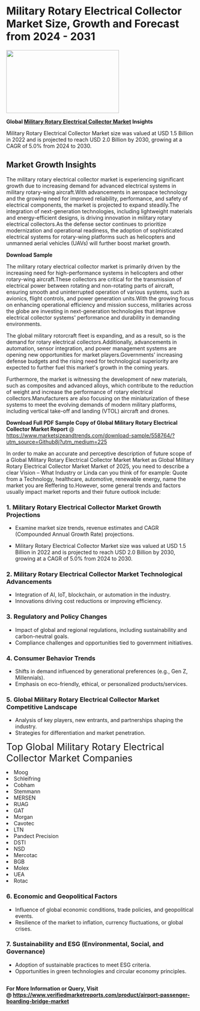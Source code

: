 <H1>Military Rotary Electrical Collector Market Size, Growth and Forecast from 2024 - 2031</H1><img class="aligncenter size-medium wp-image-584254" src="https://thirdeyenews.in/wp-content/uploads/2024/09/Global-Market-Research-300x168.jpeg" alt="" width="300" height="168" /><p><strong>Global&nbsp;<a href="https://www.marketsizeandtrends.com/download-sample/558764/?utm_source=Github8j?utm_medium=225">Military Rotary Electrical Collector Market</a> Insights</strong></p><p>Military Rotary Electrical Collector Market size was valued at USD 1.5 Billion in 2022 and is projected to reach USD 2.0 Billion by 2030, growing at a CAGR of 5.0% from 2024 to 2030.</p><p><h2>Market Growth Insights</h2> <p>The military rotary electrical collector market is experiencing significant growth due to increasing demand for advanced electrical systems in military rotary-wing aircraft.With advancements in aerospace technology and the growing need for improved reliability, performance, and safety of electrical components, the market is projected to expand steadily.The integration of next-generation technologies, including lightweight materials and energy-efficient designs, is driving innovation in military rotary electrical collectors.As the defense sector continues to prioritize modernization and operational readiness, the adoption of sophisticated electrical systems for rotary-wing platforms such as helicopters and unmanned aerial vehicles (UAVs) will further boost market growth.</p> <p><strong>Download Sample</strong></p> <p>The military rotary electrical collector market is primarily driven by the increasing need for high-performance systems in helicopters and other rotary-wing aircraft.These collectors are critical for the transmission of electrical power between rotating and non-rotating parts of aircraft, ensuring smooth and uninterrupted operation of various systems, such as avionics, flight controls, and power generation units.With the growing focus on enhancing operational efficiency and mission success, militaries across the globe are investing in next-generation technologies that improve electrical collector systems' performance and durability in demanding environments.</p> <p>The global military rotorcraft fleet is expanding, and as a result, so is the demand for rotary electrical collectors.Additionally, advancements in automation, sensor integration, and power management systems are opening new opportunities for market players.Governments' increasing defense budgets and the rising need for technological superiority are expected to further fuel this market's growth in the coming years.</p> <p>Furthermore, the market is witnessing the development of new materials, such as composites and advanced alloys, which contribute to the reduction of weight and increase the performance of rotary electrical collectors.Manufacturers are also focusing on the miniaturization of these systems to meet the evolving demands of modern military platforms, including vertical take-off and landing (VTOL) aircraft and drones.</p> <p><span class=""><strong>Download Full PDF Sample Copy of Global Military Rotary Electrical Collector Market Report</strong> @ <a href="https://www.marketsizeandtrends.com/download-sample/558764/?utm_source=Github8j?utm_medium=225" target="_blank">https://www.marketsizeandtrends.com/download-sample/558764/?utm_source=Github8j?utm_medium=225</a></span></p><p>In order to make an accurate and perceptive description of future scope of a Global&nbsp;Military Rotary Electrical Collector Market Market as Global&nbsp;Military Rotary Electrical Collector Market Market of 2025, you need to describe a clear Vision &ndash; What Industry or Linda can you think of for example: Quote from a Technology, healthcare, automotive, renewable energy, name the market you are Reffering to.However, some general trends and factors usually impact market reports and their future outlook include:</p><h3>1.&nbsp;<strong>Military Rotary Electrical Collector Market Growth Projections</strong></h3><ul><li>Examine market size trends, revenue estimates and CAGR (Compounded Annual Growth Rate) projections.</li><li><p>Military Rotary Electrical Collector Market size was valued at USD 1.5 Billion in 2022 and is projected to reach USD 2.0 Billion by 2030, growing at a CAGR of 5.0% from 2024 to 2030.</p></li></ul><h3>2.&nbsp;<strong>Military Rotary Electrical Collector Market Technological Advancements</strong></h3><ul><li>Integration of AI, IoT, blockchain, or automation in the industry.</li><li>Innovations driving cost reductions or improving efficiency.</li></ul><h3>3.&nbsp;<strong>Regulatory and Policy Changes</strong></h3><ul><li>Impact of global and regional regulations, including sustainability and carbon-neutral goals.</li><li>Compliance challenges and opportunities tied to government initiatives.</li></ul><h3>4.&nbsp;<strong>Consumer Behavior Trends</strong></h3><ul><li>Shifts in demand influenced by generational preferences (e.g., Gen Z, Millennials).</li><li>Emphasis on eco-friendly, ethical, or personalized products/services.</li></ul><h3>5.&nbsp;<strong>Global Military Rotary Electrical Collector Market Competitive Landscape</strong></h3><ul><li>Analysis of key players, new entrants, and partnerships shaping the industry.</li><li>Strategies for differentiation and market penetration.</li></ul><p data-pm-slice="1 1 []"><span style="color: inherit; font-family: inherit; font-size: 25px;">Top Global Military Rotary Electrical Collector Market Companies</span></p><div class="" data-test-id=""><p><li>Moog</li><li> Schleifring</li><li> Cobham</li><li> Stemmann</li><li> MERSEN</li><li> RUAG</li><li> GAT</li><li> Morgan</li><li> Cavotec</li><li> LTN</li><li> Pandect Precision</li><li> DSTI</li><li> NSD</li><li> Mercotac</li><li> BGB</li><li> Molex</li><li> UEA</li><li> Rotac</li></p></div><h3>6.&nbsp;<strong>Economic and Geopolitical Factors</strong></h3><ul><li>Influence of global economic conditions, trade policies, and geopolitical events.</li><li>Resilience of the market to inflation, currency fluctuations, or global crises.</li></ul><h3>7.&nbsp;<strong>Sustainability and ESG (Environmental, Social, and Governance)</strong></h3><ul><li>Adoption of sustainable practices to meet ESG criteria.</li><li>Opportunities in green technologies and circular economy principles.</li></ul><h2><strong style="font-size: 14px;">For More Information or Query, Visit @&nbsp;</strong><a style="background-color: #ffffff; font-size: 14px;" href="https://www.marketsizeandtrends.com/report/military-rotary-electrical-collector-market/" target="_blank">https://www.verifiedmarketreports.com/product/airport-passenger-boarding-bridge-market</a></h2>